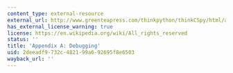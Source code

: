 ```yaml
---
content_type: external-resource
external_url: http://www.greenteapress.com/thinkpython/thinkCSpy/html/app01.html
has_external_license_warning: true
license: https://en.wikipedia.org/wiki/All_rights_reserved
status: ''
title: 'Appendix A: Debugging'
uid: 2deeadf9-732c-4821-99a6-92695f8e6503
wayback_url: ''
---
```

